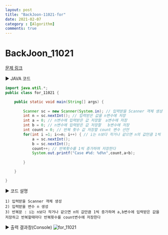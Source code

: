 ```yaml
---
layout: post
title: "BackJoon-11021-for"
date: 2021-02-07
category : [Algorithm]
comments: true
---
```


# BackJoon_11021

[문제 링크](https://www.acmicpc.net/problem/11021)

▶ JAVA 코드 

```java
import java.util.*;
public class for_11021 {

	public static void main(String[] args) {
		
		Scanner sc = new Scanner(System.in); // 입력받을 Scanner 객체 생성
		int n = sc.nextInt(); // 입력받은 값을 n변수에 저장
		int a = 0; // n변수에 입력받은 값 저장할  a변수에 저장
		int b = 0; // n변수에 입력받은 값 저장할   b변수에 저장
		int count = 0; // 반복 횟수 값 저장할 count 변수 선언
		for(int i =1; i<=n; i++) { // i는 n보다 작거나 같으면 n의 값만큼 1씩 증가하며 a,b변수에 입력받은 값을 저장한다
			a = sc.nextInt();  
			b = sc.nextInt();
			count++; // 반복횟수를 1씩 증가하며 저장한다
			System.out.printf("Case #%d: %d%n",count,a+b); 
			
		}

	}

}

```

▶ 코드 설명

    1) 입력받을 Scanner 객체 생성
    2) 입력받을 변수 n 생성
    3) 반복문 : i는 n보다 작거나 같으면 n의 값만큼 1씩 증가하며 a,b변수에 입력받은 값을 저장하고 반복할때마다 반복횟수를 count변수에 저장한다

▶ 출력 결과창(Console)
![for_11021](https://user-images.githubusercontent.com/65608960/107146311-9e780080-698a-11eb-8694-7b4c2e274842.JPG)
